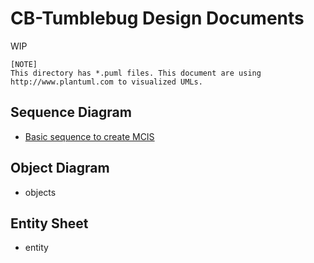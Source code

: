 # CB-Tumblebug Design Documents

WIP

```
[NOTE]
This directory has *.puml files. This document are using
http://www.plantuml.com to visualized UMLs.
```

## Sequence Diagram

* [Basic sequence to create MCIS](http://www.plantuml.com/plantuml/proxy?cache=no&src=https://raw.githubusercontent.com/cloud-barista/cb-tumblebug/main/docs/designUML/seq-create-mcis.puml)


## Object Diagram

* objects

## Entity Sheet

* entity
